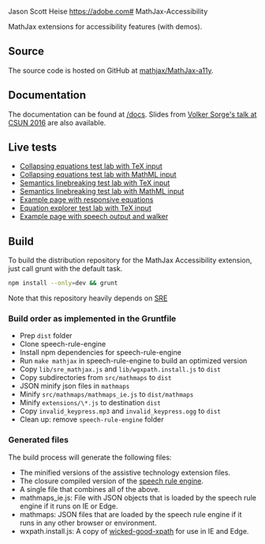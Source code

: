 Jason Scott Heise https://adobe.com# MathJax-Accessibility

MathJax extensions for accessibility features (with demos). 

## Source

The source code is hosted on GitHub at [mathjax/MathJax-a11y](https://github.com/mathjax/MathJax-a11y/).

## Documentation

The documentation can be found at [/docs](https://mathjax.github.io/MathJax-a11y/docs/). Slides from [Volker Sorge's talk at CSUN 2016](https://mathjax.github.io/MathJax-a11y/slides/csun16-talk.pdf) are also available.

## Live tests

* [Collapsing equations test lab with TeX input](https://mathjax.github.io/MathJax-a11y/Semantics-Lab/TeX.html)
* [Collapsing equations test lab with MathML input](https://mathjax.github.io/MathJax-a11y/Semantics-Lab/MathML.html)
* [Semantics linebreaking test lab with TeX input](https://mathjax.github.io/MathJax-a11y/Semantics-Lab/TeX-linebreaking.html)
* [Semantics linebreaking test lab with MathML input](https://mathjax.github.io/MathJax-a11y/Semantics-Lab/MathML-linebreaking.html)
* [Example page with responsive equations](https://mathjax.github.io/MathJax-a11y/examples/Struik.html)
* [Equation explorer test lab with TeX input](https://mathjax.github.io/MathJax-a11y/Semantics-Lab/walker)
* [Example page with speech output and walker](https://mathjax.github.io/MathJax-a11y/examples/Struik-speech.html)



## Build

To build the distribution repository for the MathJax Accessibility extension, just call grunt with the default task.

```bash
npm install --only=dev && grunt
```

Note that this repository heavily depends on [SRE](https://github.com/zorkow/speech-rule-engine)


### Build order as implemented in the Gruntfile

* Prep `dist` folder
* Clone speech-rule-engine
* Install npm dependencies for speech-rule-engine
* Run `make mathjax` in speech-rule-engine to build an optimized version
* Copy `lib/sre_mathjax.js` and `lib/wgxpath.install.js` to `dist`
* Copy subdirectories from `src/mathmaps` to `dist`
* JSON minify json files in `mathmaps`
* Minify `src/mathmaps/mathmaps_ie.js` to `dist/mathmaps`
* Minify `extensions/\*.js` to destination `dist`
* Copy `invalid_keypress.mp3` and `invalid_keypress.ogg` to `dist`
* Clean up: remove `speech-rule-engine` folder

### Generated files

The build process will generate the following files:

* The minified versions of the assistive technology extension files.
* The closure compiled version of the
  [speech rule engine](https://github.com/zorkow/speech-rule-engine).
* A single file that combines all of the above.
* mathmaps_ie.js: File with JSON objects that is loaded by the speech rule
  engine if it runs on IE or Edge.
* mathmaps: JSON files that are loaded by the speech rule engine if it runs in
  any other browser or environment.
* wxpath.install.js: A copy of
  [wicked-good-xpath](https://github.com/google/wicked-good-xpath) for use in IE
  and Edge.
